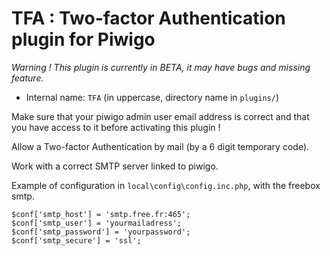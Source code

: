 # TFA : Two-factor Authentication plugin for Piwigo

*Warning ! This plugin is currently in BETA, it may have bugs and missing feature.*

* Internal name: `TFA` (in uppercase, directory name in `plugins/`)

Make sure that your piwigo admin user email address is correct and that you have access to it before activating this plugin !

Allow a Two-factor Authentication by mail (by a 6 digit temporary code). 

Work with a correct SMTP server linked to piwigo.

Example of configuration in `local\config\config.inc.php`, with the freebox smtp.
```
$conf['smtp_host'] = 'smtp.free.fr:465';
$conf['smtp_user'] = 'yourmailadress';
$conf['smtp_password'] = 'yourpassword';
$conf['smtp_secure'] = 'ssl';
```
